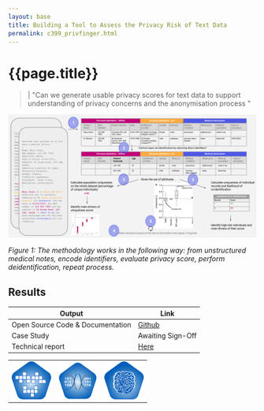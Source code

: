 ```yaml
---
layout: base
title: Building a Tool to Assess the Privacy Risk of Text Data  
permalink: c399_privfinger.html
---
```


# {{page.title}}
> | "Can we generate usable privacy scores for text data to support understanding of privacy concerns and the anonymisation process "   

<p align="center">
    <img src="assets/img/c399fig1.png" alt=""  width="800"/>
</p>
<p align="left">
    <em>Figure 1: The methodology works in the following way: from unstructured medical notes, encode identifiers, evaluate privacy score, perform deidentification, repeat process.</em>
</p>



## Results 



| Output | Link | 
| ---- | ---- |
| Open Source Code & Documentation | [Github]() |
| Case Study | Awaiting Sign-Off |
| Technical report | [Here]() |

||||
|:-|:-|:-|
|<img src="assets/img/simulation_badge_S.png" alt  width="80"/>|<img src="assets/img/Synthetic.png" alt  width="80"/>|<img src="assets/img/machine_learning_badge_S.png" alt  width="80"/>|
